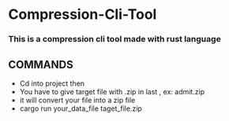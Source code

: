 # Compression-Cli-Tool
### This is a compression cli tool made with rust language

## COMMANDS
 - Cd into project then
 - You have to give target file with .zip in last , ex: admit.zip 
 - it will convert your file into a zip file
 - cargo run your_data_file taget_file.zip
